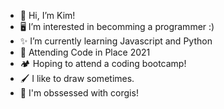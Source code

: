 - 👋 Hi, I’m Kim!
- 🖥️ I’m interested in becomming a programmer :)
- ✨ I’m currently learning Javascript and Python
- 🏡 Attending Code in Place 2021
- 🏕️ Hoping to attend a coding bootcamp!
- 🖌️ I like to draw sometimes.
- 💓 I'm obssessed with corgis!

<!---
kimoba/kimoba is a ✨ special ✨ repository because its `README.md` (this file) appears on your GitHub profile.
You can click the Preview link to take a look at your changes.
--->

